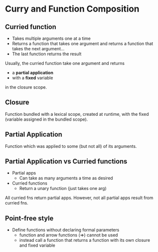 # Curry and Function Composition

## Curried function
- Takes multiple arguments one at a time
- Returns a function that takes one argument and returns a function that takes the next argument... 
- The last function returns the result

Usually, the curried function take one argument and returns
- a **partial application**
- with a **fixed** variable 

in the closure scope.

## Closure
Function bundled with a lexical scope, created at runtime, with the fixed (variable assigned in the bundled scope).

## Partial Application
Function which was applied to some (but not all) of its arguments.

## Partial Application vs Curried functions
- Partial apps
    - Can take as many arguments a time as desired
- Curried functions
    - Return a unary function (just takes one arg)

All curried fns return partial apps. However, not all partial apps result from curried fns.

## Point-free style
- Define functions without declaring formal parameters
    - function and arrow functions (=>) cannot be used
    - instead call a function that returns a function with its own closure and fixed variable
